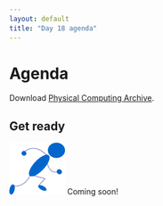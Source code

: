 ```yaml
---
layout: default
title: "Day 18 agenda"
---
```


# Agenda

Download  [Physical Computing Archive](../labs/PhysicalComputing.zip).


## Get ready

<img class="parimg" alt="Get ready" src="img/getready.png"> Coming soon!

<div style="clear: both;"></div>
